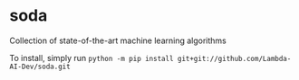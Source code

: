 # soda
Collection of state-of-the-art machine learning algorithms

To install, simply run
`python -m pip install git+git://github.com/Lambda-AI-Dev/soda.git`